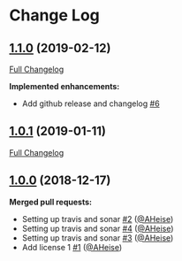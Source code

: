 # Change Log

## [1.1.0](https://github.com/bakdata/dedupe/tree/1.1.0) (2019-02-12)
[Full Changelog](https://github.com/bakdata/dedupe/compare/1.0.1...1.1.0)

**Implemented enhancements:**

- Add github release and changelog [\#6](https://github.com/bakdata/dedupe/issues/6)

## [1.0.1](https://github.com/bakdata/dedupe/tree/1.0.1) (2019-01-11)
[Full Changelog](https://github.com/bakdata/dedupe/compare/1.0.0...1.0.1)


## [1.0.0](https://github.com/bakdata/dedupe/tree/1.0.0) (2018-12-17)

**Merged pull requests:**

- Setting up travis and sonar [\#2](https://github.com/bakdata/dedupe/pull/2) ([@AHeise](https://github.com/AHeise))
- Setting up travis and sonar [\#4](https://github.com/bakdata/dedupe/pull/4) ([@AHeise](https://github.com/AHeise))
- Setting up travis and sonar [\#3](https://github.com/bakdata/dedupe/pull/3) ([@AHeise](https://github.com/AHeise))
- Add license 1 [\#1](https://github.com/bakdata/dedupe/pull/1) ([@AHeise](https://github.com/AHeise))
